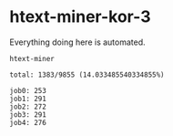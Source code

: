 # htext-miner-kor-3

Everything doing here is automated.

```
htext-miner

total: 1383/9855 (14.033485540334855%)

job0: 253
job1: 291
job2: 272
job3: 291
job4: 276
```